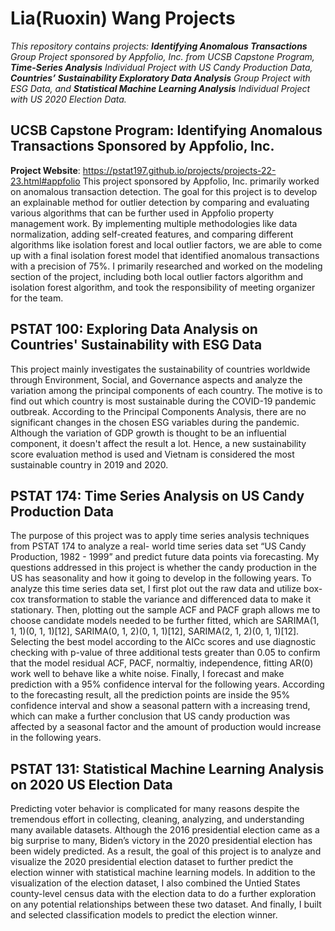 # Lia(Ruoxin) Wang Projects
*This repository contains projects: **Identifying Anomalous Transactions** Group Project sponsored by Appfolio, Inc. from UCSB Capstone Program, **Time-Series Analysis** Individual Project with US Candy Production Data, **Countries’ Sustainability Exploratory Data Analysis** Group Project with ESG Data, and **Statistical Machine Learning Analysis** Individual Project with US 2020 Election Data.*
## UCSB Capstone Program: Identifying Anomalous Transactions Sponsored by Appfolio, Inc.
**Project Website**: https://pstat197.github.io/projects/projects-22-23.html#appfolio
This project sponsored by Appfolio, Inc. primarily worked on anomalous transaction  detection. The goal for this project is to develop an explainable method for  outlier detection by comparing and evaluating various algorithms that can be further  used in Appfolio property management work. By implementing multiple methodologies like data normalization, adding self-created features, and comparing different  algorithms like isolation forest and local outlier factors, we are able to come up with a  final isolation forest model that identified anomalous transactions with a precision of 75%. I primarily researched and worked on the modeling section of the project, including both local outlier factors algorithm and isolation forest algorithm, and took the responsibility of meeting organizer for the team. 
## PSTAT 100: Exploring Data Analysis on Countries' Sustainability with ESG Data
This project mainly investigates the sustainability of countries worldwide through Environment, Social, and Governance aspects and analyze the variation among the principal components of each country. The motive is to find out which country is most sustainable during the COVID-19 pandemic outbreak. According to the Principal Components Analysis, there are no significant changes in the chosen ESG variables during the pandemic. Although the variation of GDP growth is thought to be an influential component, it doesn't affect the result a lot. Hence, a new sustainability score evaluation method is used and Vietnam is considered the most sustainable country in 2019 and 2020.
## PSTAT 174: Time Series Analysis on US Candy Production Data
The purpose of this project was to apply time series analysis techniques from PSTAT 174 to analyze a real- world time series data set “US Candy Production, 1982 - 1999” and predict future data points via forecasting. My questions addressed in this project is whether the candy production in the US has seasonality and how it going to develop in the following years. To analyze this time series data set, I first plot out the raw data and utilize box-cox transformation to stable the variance and differenced data to make it stationary. Then, plotting out the sample ACF and PACF graph allows me to choose candidate models needed to be further fitted, which are SARIMA(1, 1, 1)(0, 1, 1)[12], SARIMA(0, 1, 2)(0, 1, 1)[12], SARIMA(2, 1, 2)(0, 1, 1)[12]. Selecting the best model according to the AICc scores and use diagnostic checking with p-value of three additional tests greater than 0.05 to confirm that the model residual ACF, PACF, normaltiy, independence, fitting AR(0) work well to behave like a white noise. Finally, I forecast and make prediction with a 95% confidence interval for the following years. According to the forecasting result, all the prediction points are inside the 95% confidence interval and show a seasonal pattern with a increasing trend, which can make a further conclusion that US candy production was affected by a seasonal factor and the amount of production would increase in the following years.
## PSTAT 131: Statistical Machine Learning Analysis on 2020 US Election Data
Predicting voter behavior is complicated for many reasons despite the tremendous effort in collecting, cleaning, analyzing, and understanding many available datasets. Although the 2016 presidential election came as a big surprise to many, Biden’s victory in the 2020 presidential election has been widely predicted. As a result, the goal of this project is to analyze and visualize the 2020 presidential election dataset to further predict the election winner with statistical machine learning models. In addition to the visualization of the election dataset, I also combined the Untied States county-level census data with the election data to do a further exploration on any potential relationships between these two dataset. And finally, I built and selected classification models to predict the election winner.

